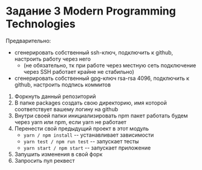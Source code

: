 # Задание 3 Modern Programming Technologies

Предварительно:
- сгенерировать собственный ssh-ключ, подключить к github, настроить работу через него
    - (не обязательно, тк при работе через местную сеть подключение через SSH работает крайне не стабильно)         
- сгенерировать собственный gpg-ключ rsa-rsa 4096, подключить к github, настроить подпись коммитов 

1. Форкнуть данный репозиторий
1. В папке packages создать свою директорию, имя которой соответствует вашему логину на github
1. Внутри своей папки инициализировать npm пакет работать будем через yarn или npm, если yarn не работает
1. Перенести свой предыдущий проект в этот модуль
    - `yarn / npm install` -- уcтанавливает зависимости
    - `yarn test / npm run test` -- запускает тесты
    - `yarn start / npm start` -- запускает приложение
1. Запушить изменения в свой форк
1. Запросить пул реквест

